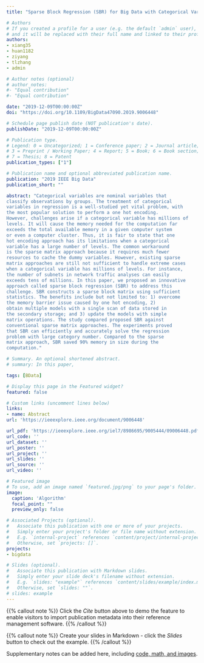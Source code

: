 ```yaml
---
title: "Sparse Block Regression (SBR) for Big Data with Categorical Variables"

# Authors
# If you created a profile for a user (e.g. the default `admin` user), write the username (folder name) here 
# and it will be replaced with their full name and linked to their profile.
authors:
- xiang35
- huan1182
- ziyang
- tlzhang
- admin

# Author notes (optional)
# author_notes:
#- "Equal contribution"
#- "Equal contribution"

date: "2019-12-09T00:00:00Z"
doi: "https://doi.org/10.1109/BigData47090.2019.9006448"

# Schedule page publish date (NOT publication's date).
publishDate: "2019-12-09T00:00:00Z"

# Publication type.
# Legend: 0 = Uncategorized; 1 = Conference paper; 2 = Journal article;
# 3 = Preprint / Working Paper; 4 = Report; 5 = Book; 6 = Book section;
# 7 = Thesis; 8 = Patent
publication_types: ["1"]

# Publication name and optional abbreviated publication name.
publication: "2019 IEEE Big Data"
publication_short: ""

abstract: "Categorical variables are nominal variables that
classify observations by groups. The treatment of categorical
variables in regression is a well-studied yet vital problem, with
the most popular solution to perform a one hot encoding.
However, challenges arise if a categorical variable has millions of
levels. It will cause the memory needed for the computation far
exceeds the total available memory in a given computer system
or even a computer cluster. Thus, it is fair to state that one
hot encoding approach has its limitations when a categorical
variable has a large number of levels. The common workaround
is the sparse matrix approach because it requires much fewer
resources to cache the dummy variables. However, existing sparse
matrix approaches are still not sufficient to handle extreme cases
when a categorical variable has millions of levels. For instance,
the number of subnets in network traffic analyses can easily
exceeds tens of millions. In this paper, we proposed an innovative
approach called sparse block regression (SBR) to address this
challenge. SBR constructs a sparse block matrix using sufficient
statistics. The benefits include but not limited to: 1) overcome
the memory barrier issue caused by one hot encoding, 2)
obtain multiple models with a single scan of data stored in
the secondary storage; and 3) update the models with simple
matrix operations. The study compared proposed SBR against
conventional sparse matrix approaches. The experiments proved
that SBR can efficiently and accurately solve the regression
problem with large category number. Compared to the sparse
matrix approach, SBR saved 90% memory in size during the
computation."

# Summary. An optional shortened abstract.
# summary: In this paper, 

tags: [BData]

# Display this page in the Featured widget?
featured: false

# Custom links (uncomment lines below)
links:
- name: Abstract
url: 'https://ieeexplore.ieee.org/document/9006448'

url_pdf: 'https://ieeexplore.ieee.org/iel7/8986695/9005444/09006448.pdf?casa_token=yxwmq9dYFh4AAAAA:xAlPvx8HSP83f8Z90q_ijcTnQUgYsyYvoRRXg9vc2JeHFZOLzHbEEsl9YlmckoXkFKqYzp84pw'
url_code: ''
url_dataset: ''
url_poster: ''
url_project: ''
url_slides: ''
url_source: ''
url_video: ''

# Featured image
# To use, add an image named `featured.jpg/png` to your page's folder. 
image:
  caption: 'Algorithm'
  focal_point: ""
  preview_only: false

# Associated Projects (optional).
#   Associate this publication with one or more of your projects.
#   Simply enter your project's folder or file name without extension.
#   E.g. `internal-project` references `content/project/internal-project/index.md`.
#   Otherwise, set `projects: []`.
projects:
- bigdata

# Slides (optional).
#   Associate this publication with Markdown slides.
#   Simply enter your slide deck's filename without extension.
#   E.g. `slides: "example"` references `content/slides/example/index.md`.
#   Otherwise, set `slides: ""`.
# slides: example
---
```


{{% callout note %}}
Click the *Cite* button above to demo the feature to enable visitors to import publication metadata into their reference management software.
{{% /callout %}}

{{% callout note %}}
Create your slides in Markdown - click the *Slides* button to check out the example.
{{% /callout %}}

Supplementary notes can be added here, including [code, math, and images](https://wowchemy.com/docs/writing-markdown-latex/).
